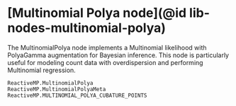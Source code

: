 # [Multinomial Polya node](@id lib-nodes-multinomial-polya)

The MultinomialPolya node implements a Multinomial likelihood with PolyaGamma augmentation for Bayesian inference. This node is particularly useful for modeling count data with overdispersion and performing Multinomial regression.

```@docs
ReactiveMP.MultinomialPolya
ReactiveMP.MultinomialPolyaMeta
ReactiveMP.MULTINOMIAL_POLYA_CUBATURE_POINTS
```
